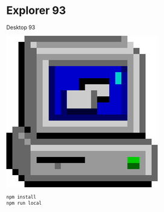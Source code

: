 # Explorer 93
Desktop 93

![alt text][logo]

```
npm install
npm run local
```

[logo]: static/images/explorer.png "Explorer 93"
